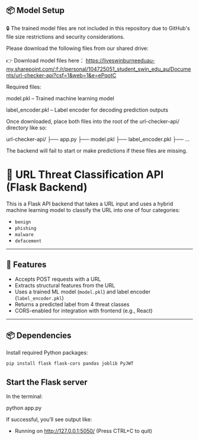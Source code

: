 ## 📦 Model Setup

🔒 The trained model files are not included in this repository due to GitHub's file size restrictions and security considerations.

Please download the following files from our shared drive:

👉 Download model files here：
https://liveswinburneeduau-my.sharepoint.com/:f:/r/personal/104725051_student_swin_edu_au/Documents/url-checker-api?csf=1&web=1&e=ePqotC

Required files:

model.pkl – Trained machine learning model

label_encoder.pkl – Label encoder for decoding prediction outputs

Once downloaded, place both files into the root of the url-checker-api/ directory like so:

url-checker-api/
├── app.py
├── model.pkl
├── label_encoder.pkl
├── ...

The backend will fail to start or make predictions if these files are missing.

# 🔐 URL Threat Classification API (Flask Backend)

This is a Flask API backend that takes a URL input and uses a hybrid machine learning model to classify the URL into one of four categories:

- `benign`
- `phishing`
- `malware`
- `defacement`

---

## 🚀 Features

- Accepts POST requests with a URL
- Extracts structural features from the URL
- Uses a trained ML model (`model.pkl`) and label encoder (`label_encoder.pkl`)
- Returns a predicted label from 4 threat classes
- CORS-enabled for integration with frontend (e.g., React)

---

## 📦 Dependencies

Install required Python packages:

```bash
pip install flask flask-cors pandas joblib PyJWT
```

## Start the Flask server

In the terminal:

python app.py

If successful, you’ll see output like:

- Running on http://127.0.0.1:5050/ (Press CTRL+C to quit)

